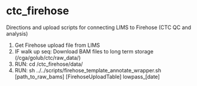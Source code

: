 ctc_firehose
============

Directions and upload scripts for connecting LIMS to Firehose (CTC QC and analysis)

1. Get Firehose upload file from LIMS 
2. IF walk up seq: Download BAM files to long term storage (/cga/golub/ctc/raw_data/)
3. RUN: cd /ctc_firehose/data/
4. RUN: sh ../../scripts/firehose_template_annotate_wrapper.sh [path_to_raw_bams] [FirehoseUploadTable] lowpass_[date]

